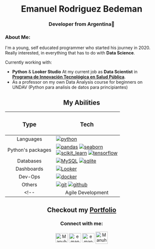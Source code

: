 <div align="center">
  <h1>Emanuel Rodriguez Bedeman</h1>
  <h3>Developer from Argentina🧉</h3>
</div>

### About Me:
I'm a young, self educated programmer who started his journey in 2020.
Really interested, in everything that has to do with **Data Science**.

Currently working with:
- **Python** & **Looker Studio** At my current job as **Data Scientist** in **[Programa de Innovación Tecnológica en Salud Pública](https://www.linkedin.com/company/labdeinnovacion/)**.
- As a professor on my own Data Analysis course for beginners on UNDAV (Python para analisis de datos para principiantes)

<div align="center">
 
  <h2 align="center">My Abilities</h2>
  
  | <h3>Type</h3> | <h3>Tech</h3> |
  | :-------------: |:-------------:|
  | Languages | <div align="left"> <a href="https://www.python.org" target="_blank" rel="noreferrer"> <img src="https://img.shields.io/badge/Python-3.x-yellow?style=flat&logo=python&logoColor=yellow&labelColor=blue" alt="python"/></a> <!-- <img src="https://img.shields.io/badge/SQL-blue" alt="SQL"> --> |
  | Python's packages | <div align="left"> <a href="https://pandas.pydata.org/" target="_blank" rel="noreferrer"> <img src="https://img.shields.io/badge/Pandas-%20-blue?logo=Pandas&logoColor=blue&labelColor=white" alt="pandas"/></a> <a href="https://seaborn.pydata.org/" target="_blank" rel="noreferrer"> <img src="https://img.shields.io/badge/Seaborn-%20-blue?logo=python&labelColor=white" alt="seaborn"/></a> </br> <a href="https://scikit-learn.org/" target="_blank" rel="noreferrer"> <img src="https://img.shields.io/badge/Scikit--Learn-%20-orange?logo=scikit-learn&labelColor=white" alt="scikit_learn"/></a> <a href="https://www.tensorflow.org" target="_blank" rel="noreferrer"> <img src="https://img.shields.io/badge/TensorFlow-%20-orange?logo=TensorFlow&labelColor=white" alt="tensorflow"/></a> </div> |
  | Databases | <div align="left"> <a href="https://dev.mysql.com/doc/refman/8.0/en/" target="_blank" rel="noreferrer"><img src="https://img.shields.io/badge/MySQL-8.0-blue?logo=MySQL&logoColor=blue&labelColor=white" alt="MySQL"/></a> <a href="https://www.sqlite.org/" target="_blank" rel="noreferrer"> <img src="https://img.shields.io/badge/SQLite-%20-blue?logo=SQLite&logoColor=blue&labelColor=white" alt="sqlite"/></a> </div> |
  | Dashboards | <div align="left"> <!-- <a href="https://powerbi.microsoft.com/es-es/"> <img src="https://img.shields.io/badge/Power%20BI-%20-F2C811?labelColor=white&logo=PowerBI&logoColor=F2C811" alt="PowerBI"></a> --> <a href="https://cloud.google.com/looker?hl=es"> <img src="https://img.shields.io/badge/Looker-%20-4285F4?labelColor=white&logo=Looker&logoColor=4285F4" alt="Looker"></a> <!-- <a href="https://grafana.com/" target="_blank" rel="noreferrer"> <img src="https://img.shields.io/badge/Grafana-%20-F05A28?labelColor=white&logo=Grafana&logoColor=F05A28" alt="Google Analytics 4"/></a> --> </div> |
  | Dev-Ops | <div align="left"> <a href="https://www.docker.com/" target="_blank" rel="noreferrer"> <img src="https://img.shields.io/badge/Docker-4.7-blue?logo=Docker&labelColor=white" alt="docker"/></a> </div> |
  | Others | <div align="left"> <!-- <a href="https://www.linux.org/" target="_blank" rel="noreferrer"><img src="https://img.shields.io/badge/Linux-3.0-lightgrey?logo=linux&logoColor=black&labelColor=white" alt="linux"/></a> --> <a href="https://git-scm.com/" target="_blank" rel="noreferrer"> <img src="https://img.shields.io/badge/Git-%20-red?logo=Git&labelColor=white" alt="git"/></a> <a href="https://github.com/" target="_blank" rel="noreferrer"> <img src="https://img.shields.io/badge/Github-%20-black?logo=GitHub&labelColor=white&logoColor=black" alt="github"/></a> </div> |
  <!-- | Agile Development | <div align="left"> <a href="https://www.atlassian.com/agile/scrum" target="_blank" rel="noreferrer"><img src="https://img.shields.io/badge/SCRUM-%20-blue?logo=Atlassian&logoColor=blue&labelColor=white" alt="SCRUM"/></a> </div> |-->

</div>

<h2 align="center">Checkout my <a href="https://emanuelrodriguezbedeman.github.io/Portfolio/index.html" target="_blank" rel="noreferrer"> Portfolio </a></h2>

<h3 align="center">Connect with me:</h3>  
<p align="center"> 
<a href="mailto:emanuel.rodriguez.bedeman@gmail.com" target="blank"><img align="center" src="https://upload.wikimedia.org/wikipedia/commons/7/7e/Gmail_icon_%282020%29.svg" alt="Manuhs#7548" height="30" width="40" /></a>
<a href="https://linkedin.com/in/emanuel-rodriguez-bedeman/" target="blank"><img align="center" src="https://raw.githubusercontent.com/rahuldkjain/github-profile-readme-generator/master/src/images/icons/Social/linked-in-alt.svg" alt="emanuel-rodriguez-bedeman/" height="30" width="40" /></a>  
<a href="https://kaggle.com/emanuelbedeman" target="blank"><img align="center" src="https://raw.githubusercontent.com/rahuldkjain/github-profile-readme-generator/master/src/images/icons/Social/kaggle.svg" alt="emanuelbedeman" height="30" width="40" /></a>  
<a href="https://discord.gg/Manuhs#7548" target="blank"><img align="center" src="https://raw.githubusercontent.com/rahuldkjain/github-profile-readme-generator/master/src/images/icons/Social/discord.svg" alt="Manuhs#7548" height="40" width="40" /></a>
</p>
